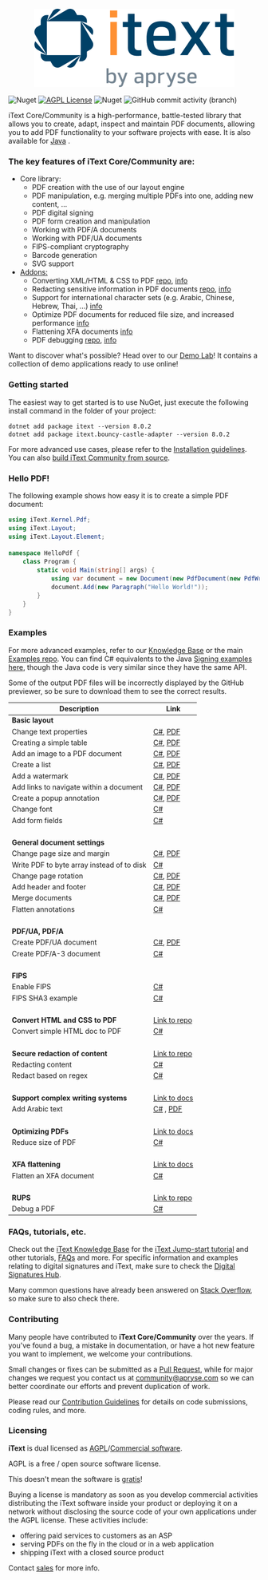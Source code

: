 <p align="center">
    <img src="./assets/iText_Logo_Small.png" alt="Logo iText">
</p>

![Nuget](https://img.shields.io/nuget/v/itext7)
[![AGPL License](https://img.shields.io/badge/license-AGPL-blue.svg)](https://github.com/itext/itext7/blob/master/LICENSE.md)
![Nuget](https://img.shields.io/nuget/dt/itext7)
![GitHub commit activity (branch)](https://img.shields.io/github/commit-activity/m/itext/itext7-dotnet)

iText Core/Community is a high-performance, battle-tested library that allows you to create, adapt,
inspect and maintain PDF documents, allowing you to add PDF
functionality to your software projects with ease. It is also available for [Java](https://github.com/itext/itext7) .

### The key features of iText Core/Community are:

* Core library:
    * PDF creation with the use of our layout engine
    * PDF manipulation, e.g. merging multiple PDFs into one, adding new content, ...
    * PDF digital signing
    * PDF form creation and manipulation
    * Working with PDF/A documents
    * Working with PDF/UA documents
    * FIPS-compliant cryptography
    * Barcode generation
    * SVG support
* [Addons:][all products]
    * Converting XML/HTML & CSS to PDF [repo][pdfhtml], [info][pdfhtmlproduct]
    * Redacting sensitive information in PDF documents [repo][pdfsweep], [info][pdfsweepproduct]
    * Support for international character sets (e.g. Arabic, Chinese, Hebrew, Thai, ...) [info][calligraph]
    * Optimize PDF documents for reduced file size, and increased performance [info][optimizer]
    * Flattening XFA documents [info][xfa]
    * PDF debugging [repo][rups], [info][rupsproduct]

Want to discover what's possible? Head over to our [Demo Lab](https://itextpdf.com/demos)! It contains a collection of
demo applications ready to use online!

### Getting started

The easiest way to get started is to use NuGet, just execute the following install command in the folder of your project:

```shell
dotnet add package itext --version 8.0.2
dotnet add package itext.bouncy-castle-adapter --version 8.0.2
```

For more advanced use cases, please refer to the [Installation guidelines](https://kb.itextpdf.com/home/it7kb/installation-guidelines).
You can also [build iText Community from source][building].

### Hello PDF!

The following example shows how easy it is to create a simple PDF document:

```csharp
using iText.Kernel.Pdf;
using iText.Layout;
using iText.Layout.Element;

namespace HelloPdf {
    class Program {
        static void Main(string[] args) {
            using var document = new Document(new PdfDocument(new PdfWriter("helloworld-pdf.pdf")));
            document.Add(new Paragraph("Hello World!"));
        }
    }
}
```

### Examples

For more advanced examples, refer to our [Knowledge Base](https://kb.itextpdf.com/home/it7kb/examples) or the main [Examples repo](https://github.com/itext/i7ns-samples). You can find C# equivalents to the Java [Signing examples](https://github.com/itext/i7js-signing-examples) [here](https://github.com/itext/i7ns-samples/tree/develop/itext/itext.publications), though the Java code is very similar since they have the same API.


Some of the output PDF files will be incorrectly displayed by the GitHub previewer, so be sure to download them to see
the correct
results.

| Description                                | Link                                                                                                                                                                                                                                                                            |
|--------------------------------------------|---------------------------------------------------------------------------------------------------------------------------------------------------------------------------------------------------------------------------------------------------------------------------------|
| **Basic layout**                           |                                                                                                                                                                                                                                                                                 |
| Change text properties                     | [C#](https://github.com/itext/i7ns-samples/blob/master/itext/itext.samples/itext/samples/sandbox/layout/ParagraphTextWithStyle.cs), [PDF](https://github.com/itext/i7ns-samples/blob/master/itext/itext.samples/cmpfiles/sandbox/layout/cmp_paragraphTextWithStyle.pdf)       |
| Creating a simple table                    | [C#](https://github.com/itext/i7ns-samples/blob/master/itext/itext.samples/itext/samples/sandbox/tables/SimpleTable9.cs),  [PDF](https://github.com/itext/i7ns-samples/blob/master/itext/itext.samples/cmpfiles/sandbox/tables/cmp_simple_table9.pdf)                         |
| Add an image to a PDF document             | [C#](https://github.com/itext/i7ns-samples/blob/master/itext/itext.samples/itext/samples/sandbox/images/MultipleImages.cs), [PDF](https://github.com/itext/i7ns-samples/blob/master/itext/itext.samples/cmpfiles/sandbox/images/cmp_multiple_images.pdf)                      |
| Create a list                              | [C#](https://github.com/itext/i7ns-samples/blob/master/itext/itext.samples/itext/samples/sandbox/objects/NestedLists.cs), [PDF](https://github.com/itext/i7ns-samples/blob/master/itext/itext.samples/cmpfiles/sandbox/objects/cmp_nested_list.pdf)                           |                                                                                                                                                                                                      
| Add a watermark                            | [C#](https://github.com/itext/i7ns-samples/blob/master/itext/itext.samples/itext/samples/sandbox/events/Watermarking.cs),  [PDF](https://github.com/itext/i7ns-samples/blob/master/itext/itext.samples/cmpfiles/sandbox/events/cmp_watermarkings.pdf)                         |
| Add links to navigate within a document    | [C#](https://github.com/itext/i7ns-samples/blob/master/itext/itext.samples/itext/samples/sandbox/annotations/AddLinkAnnotation5.cs),  [PDF](https://github.com/itext/i7ns-samples/blob/master/itext/itext.samples/cmpfiles/sandbox/annotations/cmp_add_link_annotation5.pdf)  |
| Create a popup annotation                  | [C#](https://github.com/itext/i7ns-samples/blob/master/itext/itext.samples/itext/samples/sandbox/annotations/MovePopup.cs),  [PDF](https://github.com/itext/i7ns-samples/blob/master/itext/itext.samples/cmpfiles/sandbox/annotations/cmp_move_popup.pdf)                     |
| Change font                                | [C#](https://github.com/itext/i7ns-samples/blob/master/itext/itext.samples/itext/samples/sandbox/layout/ParagraphTextWithStyle.cs)                                                                                                                                             |
| Add form fields                            | [C#](https://kb.itextpdf.com/home/it7kb/examples/forms-in-itext-core-8-0-0)                                                                                                                                                                                                     |
 <br>                                       |                                                                                                                                                                                                                                                                                 |
| **General document settings**              |                                                                                                                                                                                                                                                                                 |
| Change page size and margin                | [C#](https://github.com/itext/i7ns-samples/blob/master/itext/itext.samples/itext/samples/sandbox/layout/PageSizeAndMargins.cs),  [PDF](https://github.com/itext/i7ns-samples/blob/master/itext/itext.samples/cmpfiles/sandbox/layout/cmp_pageSizeAndMargins.pdf)              |
| Write PDF to byte array instead of to disk | [C#](https://stackoverflow.com/a/67411657/10015628)                                                                                                                                                                                                                             |
| Change page rotation                       | [C#](https://github.com/itext/i7ns-samples/blob/master/itext/itext.samples/itext/samples/sandbox/events/PageRotation.cs),  [PDF](https://github.com/itext/i7ns-samples/blob/master/itext/itext.samples/cmpfiles/sandbox/events/cmp_page_rotation.pdf)                         |
| Add header and footer                      | [C#](https://github.com/itext/i7ns-samples/blob/master/itext/itext.samples/itext/samples/sandbox/events/TextFooter.cs),  [PDF](https://github.com/itext/i7ns-samples/blob/master/itext/itext.samples/cmpfiles/sandbox/events/cmp_text_footer.pdf)                             |
| Merge documents                            | [C#](https://github.com/itext/i7ns-samples/blob/master/itext/itext.samples/itext/samples/sandbox/merge/AddCover1.cs),  [PDF](https://github.com/itext/i7ns-samples/blob/master/itext/itext.samples/cmpfiles/sandbox/merge/cmp_add_cover.pdf)                                  |
| Flatten annotations                        | [C#](https://kb.itextpdf.com/home/it7kb/examples/high-level-annotation-flattening)                                                                                                                                                                                              |
| <br>                                       |                                                                                                                                                                                                                                                                                 |
| **PDF/UA, PDF/A**                          |                                                                                                                                                                                                                                                                                 |
| Create PDF/UA document                     | [C#](https://github.com/itext/i7ns-samples/blob/master/itext/itext.samples/itext/samples/sandbox/pdfua/PdfUA.cs),  [PDF](https://github.com/itext/i7ns-samples/blob/master/itext/itext.samples/cmpfiles/sandbox/pdfua/cmp_pdf_ua.pdf)                                         |
| Create PDF/A-3 document                    | [C#](https://github.com/itext/i7ns-samples/blob/master/itext/itext.samples/itext/samples/sandbox/pdfa/PdfA3.cs)                                                                                                                                                                |
| <br>                                       |                                                                                                                                                                                                                                                                                 |
| **FIPS**                                   |                                                                                                                                                                                                                                                                                 |
| Enable FIPS                                | [C#](https://kb.itextpdf.com/home/it7kb/releases/release-itext-core-8-0-0/breaking-changes-for-itext-core-8-0-0/bouncy-castle-changes)                                                                                                                                          |
| FIPS SHA3  example                         | [C#](https://kb.itextpdf.com/home/it7kb/examples/fips-sha3-examples-for-itext-core-8-0-0)                                                                                                                                                                                       |
| <br>                                       |                                                                                                                                                                                                                                                                                 |
| **Convert HTML and CSS to PDF**            | [Link to repo](https://github.com/itext/i7j-pdfhtml)                                                                                                                                                                                                                            |
| Convert simple HTML doc to PDF             | [C#](https://kb.itextpdf.com/home/it7kb/ebooks/itext-7-converting-html-to-pdf-with-pdfhtml)                                                                                                                                                                                     |
| <br>                                       |                                                                                                                                                                                                                                                                                 |
| **Secure redaction of content**            | [Link to repo](https://github.com/itext/i7j-pdfsweep)                                                                                                                                                                                                                           |
| Redacting content                          | [C#](https://kb.itextpdf.com/home/it7kb/examples/removing-content-with-pdfsweep)                                                                                                                                                                                                |
| Redact based on regex                      | [C#](https://itextpdf.com/products/pdf-redaction-pdfsweep)                                                                                                                                                                                                                      |
| <br>                                       |                                                                                                                                                                                                                                                                                 |
| **Support complex writing systems**        | [Link to docs](https://itextpdf.com/products/pdfcalligraph)                                                                                                                                                                                                                     |
| Add Arabic text                            | [C#](https://github.com/itext/i7ns-samples/blob/master/itext/itext.samples/itext/samples/sandbox/typography/arabic/ArabicWordSpacing.cs) , [PDF](https://github.com/itext/i7ns-samples/blob/master/itext/itext.samples/cmpfiles/sandbox/typography/cmp_ArabicWordSpacing.pdf) |
| <br>                                       |                                                                                                                                                                                                                                                                                 |
| **Optimizing PDFs**                        | [Link to docs](https://itextpdf.com/products/compress-pdf-pdfoptimizer)                                                                                                                                                                                                         |
| Reduce size of PDF                         | [C#](https://itextpdf.com/products/compress-pdf-pdfoptimizer)                                                                                                                                                                                                                   |
| <br>                                       |                                                                                                                                                                                                                                                                                 |
| **XFA flattening**                         | [Link to docs](https://itextpdf.com/products/flatten-pdf-pdfxfa)                                                                                                                                                                                                                |
| Flatten an XFA document                    | [C#](https://itextpdf.com/products/flatten-pdf-pdfxfa)                                                                                                                                                                                                                          |
| <br>                                       |                                                                                                                                                                                                                                                                                 |
| **RUPS**                                   | [Link to repo](https://github.com/itext/i7j-rups)                                                                                                                                                                                                                               |
| Debug a PDF                                | [C#](https://github.com/itext/i7j-rups/releases/latest)                                                                                                                                                                                                                         |

### FAQs, tutorials, etc. ###

Check out the [iText Knowledge Base](https://kb.itextpdf.com) for the [iText Jump-start tutorial](https://kb.itextpdf.com/home/it7kb/ebooks/itext-jump-start-tutorial-for-net) and other
tutorials, [FAQs](https://kb.itextpdf.com/home/it7kb/faq) and more. For specific information and examples relating to
digital signatures and iText, make sure to check
the [Digital Signatures Hub](https://kb.itextpdf.com/home/it7kb/digital-signatures-hub).

Many common questions have already been answered
on [Stack Overflow](https://stackoverflow.com/questions/tagged/itext+itext7), so make sure to also check there.

### Contributing

Many people have contributed to **iText Core/Community** over the years. If you've found a bug, a mistake in
documentation, or have a hot new feature you want to implement, we welcome your contributions.

Small changes or fixes can be submitted as a [Pull Request](https://github.com/itext/itext7-dotnet/pulls), while for
major changes we request you contact us at community@apryse.com so we can better coordinate our efforts and prevent
duplication of work.

Please read our [Contribution Guidelines][contributing] for details on code submissions, coding rules, and more.

### Licensing

**iText** is dual licensed as [AGPL][agpl]/[Commercial software][sales].

AGPL is a free / open source software license.

This doesn't mean the software is [gratis][gratis]!

Buying a license is mandatory as soon as you develop commercial activities
distributing the iText software inside your product or deploying it on a network
without disclosing the source code of your own applications under the AGPL license.
These activities include:

- offering paid services to customers as an ASP
- serving PDFs on the fly in the cloud or in a web application
- shipping iText with a closed source product

Contact [sales] for more info.

[agpl]: LICENSE.md

[building]: BUILDING.md

[contributing]: CONTRIBUTING.md

[layoutMd]: layout/README.md

[itext]: https://itextpdf.com/

[github]: https://github.com/itext/itext7

[latest]: https://github.com/itext/itext7/releases/latest

[sales]: https://itextpdf.com/sales

[gratis]: https://en.wikipedia.org/wiki/Gratis_versus_libre

[rups]: https://github.com/itext/i7j-rups

[pdfhtml]: https://github.com/itext/i7n-pdfhtml

[pdfsweep]: https://github.com/itext/i7n-pdfsweep

[itext7net]: https://github.com/itext/itext7-dotnet

[pdfsweepproduct]: https://itextpdf.com/products/pdf-redaction-pdfsweep

[optimizer]: https://itextpdf.com/products/compress-pdf-pdfoptimizer

[all products]: https://itextpdf.com/products

[pdfhtmlproduct]: https://itextpdf.com/products/itext-pdf-html

[xfa]: https://itextpdf.com/products/flatten-pdf-pdfxfa

[rupsproduct]: https://itextpdf.com/products/rups

[calligraph]: https://itextpdf.com/products/pdfcalligraph
